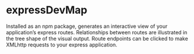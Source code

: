 # expressDevMap

Installed as an npm package, generates an interactive view of your application’s express routes. Relationships between routes are illustrated in the tree shape of the visual output. Route endpoints can be clicked to make XMLhttp requests to your express application.

